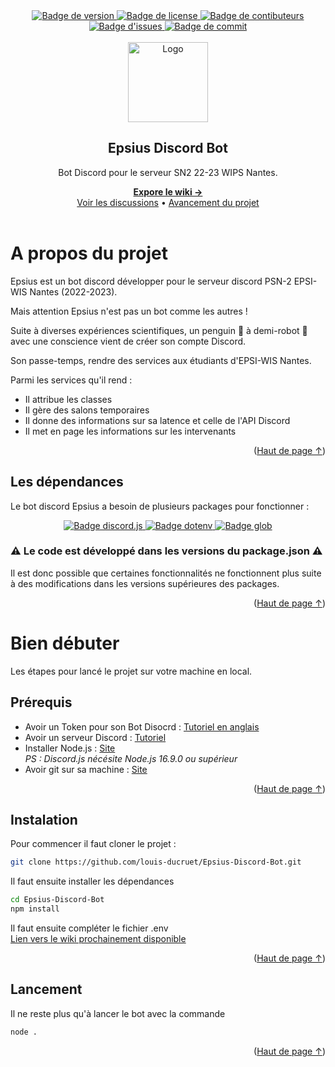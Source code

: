<div id='readme-top'></div>

<!-- Header -->
<div align="center" class="header">
    <a href='https://github.com/louis-ducruet/Epsius-Discord-Bot/blob/main/package.json'>
        <img src='https://img.shields.io/github/package-json/v/louis-ducruet/Epsius-Discord-Bot?style=for-the-badge' alt='Badge de version'>
    </a>
    <a href='https://github.com/louis-ducruet/Epsius-Discord-Bot/blob/main/LICENSE'>
        <img src='https://img.shields.io/github/license/louis-ducruet/Epsius-Discord-Bot?style=for-the-badge' alt='Badge de license'>
    </a>
    <a href='https://github.com/louis-ducruet/Epsius-Discord-Bot/graphs/contributors'>
        <img src='https://img.shields.io/github/contributors/louis-ducruet/Epsius-Discord-Bot.svg?style=for-the-badge' alt='Badge de contibuteurs'>
    </a>
    <a href='https://github.com/louis-ducruet/Epsius-Discord-Bot/issues'>
        <img src='https://img.shields.io/github/issues/louis-ducruet/Epsius-Discord-Bot?style=for-the-badge' alt="Badge d'issues">
    </a>
    <a href='https://github.com/louis-ducruet/Epsius-Discord-Bot/commits/main'>
        <img src='https://img.shields.io/github/last-commit/louis-ducruet/Epsius-Discord-Bot?style=for-the-badge' alt='Badge de commit'>
    </a>
    <br />
    <br />
    <img src='https://cdn.icon-icons.com/icons2/138/PNG/256/cyborg_tux_penguin_20869.png' alt='Logo' width='128' height='auto'>
    <h2>Epsius Discord Bot</h2>
    <p>Bot Discord pour le serveur SN2 22-23 WIPS Nantes.</p>
    <strong>
        <a href='https://github.com/louis-ducruet/Epsius-Discord-Bot/wiki'>Expore le wiki →</a>
    </strong>
    <br/>
    <a href='https://github.com/louis-ducruet/Epsius-Discord-Bot/discussions'>Voir les discussions</a>
    •
    <a href='https://github.com/louis-ducruet/Epsius-Discord-Bot/projects/1'>Avancement du projet</a>
</div>
<br />

# A propos du projet

Epsius est un bot discord développer pour le serveur discord PSN-2 EPSI-WIS Nantes (2022-2023).

Mais attention Epsius n'est pas un bot comme les autres !

Suite à diverses expériences scientifiques, un penguin 🐧 à demi-robot 🤖 avec une conscience vient de créer son compte Discord.

Son passe-temps, rendre des services aux étudiants d'EPSI-WIS Nantes.

Parmi les services qu'il rend :

 - Il attribue les classes
 - Il gère des salons temporaires
 - Il donne des informations sur sa latence et celle de l'API Discord
 - Il met en page les informations sur les intervenants

<p align="right">(<a href="#readme-top">Haut de page ↑</a>)</p>

## Les dépendances

Le bot discord Epsius a besoin de plusieurs packages pour fonctionner : 

<div align="center">
    <a href='https://www.npmjs.com/package/discord.js'>
        <img src='https://img.shields.io/github/package-json/dependency-version/louis-ducruet/Epsius-Discord-Bot/discord.js?color=7289da&logo=discord&logoColor=7289da&style=for-the-badge' alt='Badge discord.js'>
    </a>
    <a href='https://www.npmjs.com/package/dotenv'>
        <img src='https://img.shields.io/github/package-json/dependency-version/louis-ducruet/Epsius-Discord-Bot/dotenv?color=ecd53f&logo=dev.to&logoColor=ecd53f&style=for-the-badge' alt='Badge dotenv'>
    </a>
    <a href='https://www.npmjs.com/package/glob'>
        <img src='https://img.shields.io/github/package-json/dependency-version/louis-ducruet/Epsius-Discord-Bot/glob?color=6c3eff&logo=Octopus%20Deploy&logoColor=d370e8&style=for-the-badge' alt='Badge glob'>
    </a>
</div>

### ⚠️ **Le code est développé dans les versions du package.json** ⚠️
Il est donc possible que certaines fonctionnalités ne fonctionnent plus suite à des modifications dans les versions supérieures des packages.

<p align="right">(<a href="#readme-top">Haut de page ↑</a>)</p>

# Bien débuter

Les étapes pour lancé le projet sur votre machine en local.

## Prérequis

 - Avoir un Token pour son Bot Disocrd : [Tutoriel en anglais](https://discordjs.guide/preparations/setting-up-a-bot-application.html#creating-your-bot)
 - Avoir un serveur Discord : [Tutoriel](https://support.discord.com/hc/fr/articles/204849977-Comment-cr%C3%A9er-un-serveur-)
 - Installer Node.js : [Site](https://nodejs.org/en/) <br>*PS : Discord.js nécésite Node.js 16.9.0 ou supérieur*
 - Avoir git sur sa machine : [Site](https://git-scm.com/)

<p align="right">(<a href="#readme-top">Haut de page ↑</a>)</p>

## Instalation

Pour commencer il faut cloner le projet : 
```bash
git clone https://github.com/louis-ducruet/Epsius-Discord-Bot.git
```
Il faut ensuite installer les dépendances
```bash
cd Epsius-Discord-Bot
npm install
```
Il faut ensuite compléter le fichier .env
<br/>[Lien vers le wiki prochainement disponible](#)

<p align="right">(<a href="#readme-top">Haut de page ↑</a>)</p>

## Lancement

Il ne reste plus qu'à lancer le bot avec la commande

```bash
node .
```

<p align="right">(<a href="#readme-top">Haut de page ↑</a>)</p>